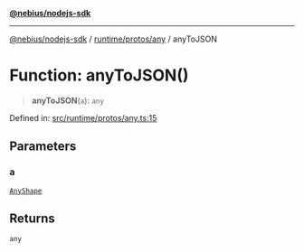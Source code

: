 [**@nebius/nodejs-sdk**](../../../../README.md)

---

[@nebius/nodejs-sdk](../../../../README.md) / [runtime/protos/any](../README.md) / anyToJSON

# Function: anyToJSON()

> **anyToJSON**(`a`): `any`

Defined in: [src/runtime/protos/any.ts:15](https://github.com/nebius/nodejs-sdk/blob/b305f8e478cb0251c26d73900b264b3bd9a5cc58/src/runtime/protos/any.ts#L15)

## Parameters

### a

[`AnyShape`](../type-aliases/AnyShape.md)

## Returns

`any`
